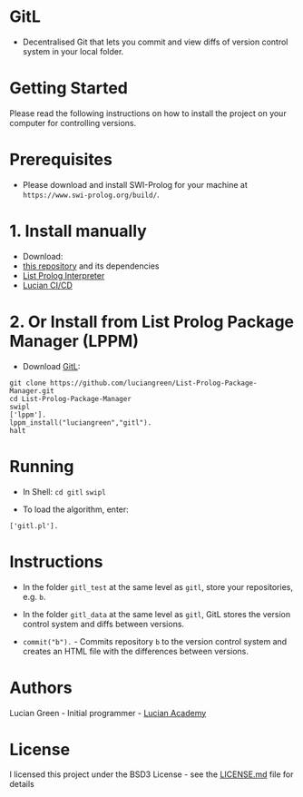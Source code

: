 # GitL

* Decentralised Git that lets you commit and view diffs of version control system in your local folder.

# Getting Started

Please read the following instructions on how to install the project on your computer for controlling versions.

# Prerequisites

* Please download and install SWI-Prolog for your machine at `https://www.swi-prolog.org/build/`.

# 1. Install manually

* Download:
* <a href="https://github.com/luciangreen/gitl">this repository</a> and its dependencies
* <a href="https://github.com/luciangreen/listprologinterpreter">List Prolog Interpreter</a>
* <a href="https://github.com/luciangreen/luciancicd">Lucian CI/CD</a>

# 2. Or Install from List Prolog Package Manager (LPPM)

* Download <a href="https://github.com/luciangreen/gitl">GitL</a>:

```
git clone https://github.com/luciangreen/List-Prolog-Package-Manager.git
cd List-Prolog-Package-Manager
swipl
['lppm'].
lppm_install("luciangreen","gitl").
halt
```

# Running

* In Shell:
`cd gitl`
`swipl`

* To load the algorithm, enter:
```
['gitl.pl'].
```

# Instructions

* In the folder `gitl_test` at the same level as `gitl`, store your repositories, e.g. `b`.
* In the folder `gitl_data` at the same level as `gitl`, GitL stores the version control system and diffs between versions.

* `commit("b").` - Commits repository `b` to the version control system and creates an HTML file with the differences between versions.

# Authors

Lucian Green - Initial programmer - <a href="https://www.lucianacademy.com/">Lucian Academy</a>

# License

I licensed this project under the BSD3 License - see the <a href="LICENSE">LICENSE.md</a> file for details

